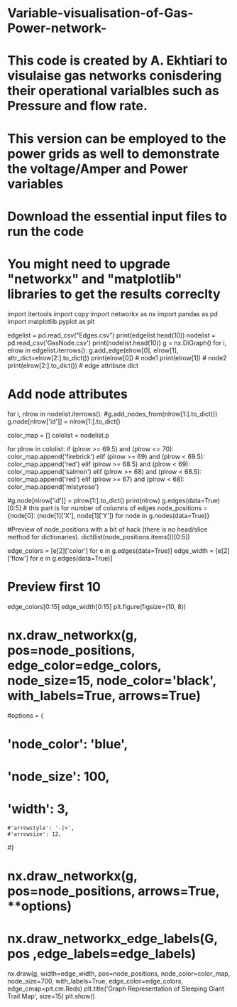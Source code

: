 # Variable-visualisation-of-Gas-Power-network-
# This code is created by A. Ekhtiari to visulaise gas networks conisdering their operational varialbles such as Pressure and flow rate.
# This version can be employed to the power grids as well to demonstrate the voltage/Amper and Power variables 
# Download the essential input files to run the code
# You might need to upgrade "networkx" and "matplotlib" libraries to get the results correclty

import itertools
import copy
import networkx as nx
import pandas as pd
import matplotlib.pyplot as plt

edgelist = pd.read_csv("Edges.csv")
print(edgelist.head(10))
nodelist = pd.read_csv('GasNode.csv')
print(nodelist.head(10))
g = nx.DiGraph()
for i, elrow in edgelist.iterrows():
    g.add_edge(elrow[0], elrow[1], attr_dict=elrow[2:].to_dict())
print(elrow[0])  # node1
print(elrow[1])  # node2
print(elrow[2:].to_dict())  # edge attribute dict

# Add node attributes
for i, nlrow in nodelist.iterrows():
    #g.add_nodes_from(nlrow[1:].to_dict())
    g.node[nlrow['id']] = nlrow[1:].to_dict()
    
color_map = []
cololist = nodelist.p

for plrow in cololist:
    if (plrow >= 69.5) and (plrow <= 70):
        color_map.append('firebrick')
    elif (plrow >= 69) and (plrow < 69.5):
        color_map.append('red')
    elif (plrow >= 68.5) and (plrow < 69):
        color_map.append('salmon')
    elif (plrow >= 68) and (plrow < 68.5):
        color_map.append('red')
    elif (plrow >= 67) and (plrow < 68):
        color_map.append('mistyrose')

#g.node[nlrow['id']] = plrow[1:].to_dict()
print(nlrow)
g.edges(data=True)[0:5] # this part is for number of columns of edges
node_positions = {node[0]: (node[1]['X'], node[1]['Y']) for node in g.nodes(data=True)}

#Preview of node_positions with a bit of hack (there is no head/slice method for dictionaries).
dict(list(node_positions.items())[0:5])

edge_colors = [e[2]['color'] for e in g.edges(data=True)]
edge_width = [e[2]['flow'] for e in g.edges(data=True)]
# Preview first 10
edge_colors[0:15]
edge_width[0:15]
plt.figure(figsize=(10, 8))
# nx.draw_networkx(g, pos=node_positions, edge_color=edge_colors, node_size=15, node_color='black', with_labels=True, arrows=True)
#options = {
 #   'node_color': 'blue',
  #  'node_size': 100,
   # 'width': 3,
    #'arrowstyle': '-|>',
    #'arrowsize': 12,
#}
# nx.draw_networkx(g, pos=node_positions, arrows=True, **options)
# nx.draw_networkx_edge_labels(G, pos ,edge_labels=edge_labels)
nx.draw(g, width=edge_width, pos=node_positions, node_color=color_map, node_size=700, with_labels=True, edge_color=edge_colors, edge_cmap=plt.cm.Reds)
plt.title('Graph Representation of Sleeping Giant Trail Map', size=15)
plt.show()



